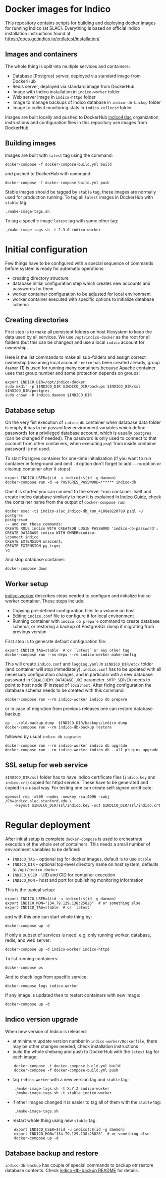 # Docker images for Indico

This repository contains scripts for building and deploying docker images for
running Indico (at SLAC). Everything is based on official Indico installation
instructions found at https://docs.getindico.io/en/latest/installation/.


## Images and containers

The whole thing is split into multiple services and containers:
- Database (Postgres) server, deployed via standard image from DockerHub
- Redis server, deployed via standard image from DockerHub
- Image with Indico installation in `indico-worker` folder
- Web server image in `indico-httpd` folder
- Image to manage backups of Indico database in `indico-db-backup` folder
- Image to collect monitoring stats in `indico-collectd` folder

Images are built locally and pushed to DockerHub
[indico4slac](https://hub.docker.com/orgs/indico4slac) organization,
instructions and configuration files in this repository use images from
DockerHub.


## Building images

Images are built with `latest` tag using the command:

    docker-compose -f docker-compose-build.yml build

and pushed to DockerHub with command:

    docker-compose -f docker-compose-build.yml push

Stable images should be tagged by `stable` tag, these images are normally used
for production running. To tag all `latest` images in DockerHub with `stable`
tag:

    ./make-image-tags.sh

To tag a specific image `latest` tag with some other tag:

    ./make-image-tags.sh -t 2.3.0 indico-worker


# Initial configuration

Few things have to be configured with a special sequence of commands before
system is ready for automatic operations:
- creating directory structure
- database initial configuration step which creates new accounts and
  passwords for them
- worker container configuration to be adjusted for local environment
- worker container executed with specific options to initialize database schema


## Creating directories

First step is to make all persistent folders on host filesystem to keep the
data used by all services. We use `/opt/indico-docker` as the root for all
folders (but this can be changed) and use a local `indico` account for
ownership.

Here is the list commands to make all sub-folders and assign correct ownership
(assuming local account `indico` has been created already, group `daemon` (1)
is used for running many containers because Apache container uses that group
number and some protection depends on groups:

    export INDICO_DIR=/opt/indico-docker
    sudo mkdir -p $INDICO_DIR $INDICO_DIR/backups $INDICO_DIR/ssl $INDICO_DIR/postgres
    sudo chown -R indico.daemon $INDICO_DIR


## Database setup

On the very fist execution of `indico-db` container when database data folder
is empty it has to be passed few environment variables which define passwords
for a privileged database account, which is usually `postgres` (can be
changed if needed). The password is only used to connect to that account from
other containers, when executing `psql` from inside container password is not
used.

To start Postgres container for one-time initialization (if you want to run
container in foreground and omit `-d` option don't forget to add `--rm`
option or cleanup container after it stops):

    export INDICO_USER=$(id -u indico):$(id -g daemon)
    docker-compose run -d -e POSTGRES_PASSWORD=****** indico-db

One it is started you can connect to the server from container itself and
create indico database similarly to how it is explained in [Indico
Guide](https://docs.getindico.io/en/stable/installation/production/debian/nginx/#create-a-database),
check the container name from the output of `docker-compose run`:

    docker exec -ti indico-slac_indico-db_run_4108e9220799 psql -U postgres
    postgres=#
    -- and run these commands:
    CREATE ROLE indico WITH CREATEDB LOGIN PASSWORD 'indico-db-password';
    CREATE DATABASE indico WITH OWNER=indico;
    \connect indico
    CREATE EXTENSION unaccent;
    CREATE EXTENSION pg_trgm;
    \q

And stop database container:

    docker-compose down


## Worker setup

[indico-worker](indico-worker/README.md "indico-worker README") describes
steps needed to configure and initialize Indico worker container. These steps
include:
- Copying pre-defined configuration files to a volume on host
- Editing `indico.conf` file to configure it for local environment
- Running container with `indico db prepare` command to create database schema,
  or restoring a backup of PostgreSQL dump if migrating from previous version

First step is to generate default configuration file:

    export INDICO_TAG=stable  # or `latest` or any other tag
    docker-compose run --no-deps --rm indico-worker make-config

This will create `indico.conf` and `logging.yaml` in `$INDICO_DIR/etc/` folder
(and container will stop immediately). `indico.conf` has to be updated with
all necessary configuration changes, and in particular with a new database
password in `SQLALCHEMY_DATABASE_URI` parameter. `SMTP_SERVER` needs to point
to host node IP instead of `localhost`. After fixing configuration the
database schema needs to be created with this command:

    docker-compose run --rm indico-worker indico db prepare

or in case of migration from previous releases one can restore database backup:

    cp .../old-backup.dump  $INDICO_DIR/backups/indico.dump
    docker-compose run --rm indico-db-backup restore

followed by usual `indico db upgrade`:

    docker-compose run --rm indico-worker indico db upgrade
    docker-compose run --rm indico-worker indico db --all-plugins upgrade


## SSL setup for web service

`$INDICO_DIR/ssl` folder has to have indico certificate files (`indico.key`
and `indico.crt`) copied for httpd service. These have to be generated and
copied in a usual way. For testing one can create self-signed certificate:

    openssl req -x509 -nodes -newkey rsa:4096 -subj /CN=indico.slac.stanford.edu \
        -keyout $INDICO_DIR/ssl/indico.key -out $INDICO_DIR/ssl/indico.crt


# Regular deployment

After initial setup is complete `docker-compose` is used to orchestrate
execution of the whole set of containers. This needs a small number of
environment variables to be defined:
- `INDICO_TAG` - optional tag for docker images, default is to use `stable`
- `INDICO_DIR` - optional top-level directory name on host system, defaults to
  `/opt/indico-docker`
- `INDICO_USER` - UID and GID for container execution
- `INDICO_MON` - host and port for publishing monitoring information

This is the typical setup:

    export INDICO_USER=$(id -u indico):$(id -g daemon)
    export INDICO_MON="134.79.129.138:25826"  # or something else
    export INDICO_TAG=stable  # or `latest`

and with this one can start whole thing by:

    docker-compose up -d

If only a subset of services is need, e.g. only running worker, database,
redis, and web server:

    docker-compose up -d indico-worker indico-httpd

To list running containers:

    docker-compose ps

And to check logs from specific service:

    docker-compose logs indico-worker

If any image is updated then to restart containers with new image:

    docker-compose up -d


## Indico version upgrade

When new version of Indico is released:

- at minimum update version number in `indico-worker/Dockerfile`, there may be
  other changes needed, check installation instructions
- build the whole shebang and push to DockerHub with the `latest` tag for each
  image:
```
    docker-compose -f docker-compose-build.yml build
    docker-compose -f docker-compose-build.yml push
```
- tag `indico-worker` with a new version tag and `stable` tag:
```
    ./make-image-tags.sh -t X.Y.Z indico-worker
    ./make-image-tags.sh -t stable indico-worker
```
- if other images changed it is easier to tag all of them with the `stable`
  tag:
```
    ./make-image-tags.sh
```
- restart whole thing using new `stable` tag:
```
    export INDICO_USER=$(id -u indico):$(id -g daemon)
    export INDICO_MON="134.79.129.138:25826"  # or something else
    docker-compose up -d
```


## Database backup and restore

`indico-db-backup` has couple of special commands to backup otr restore
database contents. Check [indico-db-backup README](indico-db-backup/README.md)
for details.
